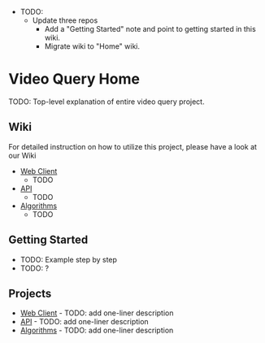 - TODO:
    - Update three repos
        - Add a "Getting Started" note and point to getting started in this wiki.
        - Migrate wiki to "Home" wiki.


# Video Query Home

TODO: Top-level explanation of entire video query project.

## Wiki

For detailed instruction on how to utilize this project, please have a look at our Wiki

* [Web Client]()
  * TODO
* [API]() 
  * TODO
* [Algorithms]() 
  * TODO

## Getting Started

* TODO: Example step by step
* TODO: ?

## Projects

* [Web Client](https://github.com/PARC-projects/video-query-client-web) - TODO: add one-liner description
* [API](https://github.com/PARC-projects/video-query-api) - TODO: add one-liner description
* [Algorithms](https://github.com/PARC-projects/video-query-algorithms) - TODO: add one-liner description